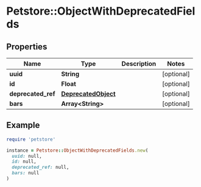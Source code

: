 # Petstore::ObjectWithDeprecatedFields

## Properties

| Name | Type | Description | Notes |
| ---- | ---- | ----------- | ----- |
| **uuid** | **String** |  | [optional] |
| **id** | **Float** |  | [optional] |
| **deprecated_ref** | [**DeprecatedObject**](DeprecatedObject.md) |  | [optional] |
| **bars** | **Array&lt;String&gt;** |  | [optional] |

## Example

```ruby
require 'petstore'

instance = Petstore::ObjectWithDeprecatedFields.new(
  uuid: null,
  id: null,
  deprecated_ref: null,
  bars: null
)
```

